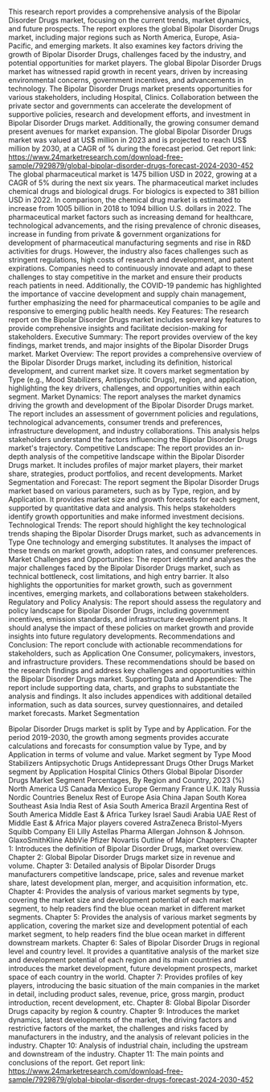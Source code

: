 This research report provides a comprehensive analysis of the Bipolar Disorder Drugs market, focusing on the current trends, market dynamics, and future prospects. The report explores the global Bipolar Disorder Drugs market, including major regions such as North America, Europe, Asia-Pacific, and emerging markets. It also examines key factors driving the growth of Bipolar Disorder Drugs, challenges faced by the industry, and potential opportunities for market players.
The global Bipolar Disorder Drugs market has witnessed rapid growth in recent years, driven by increasing environmental concerns, government incentives, and advancements in technology. The Bipolar Disorder Drugs market presents opportunities for various stakeholders, including Hospital, Clinics. Collaboration between the private sector and governments can accelerate the development of supportive policies, research and development efforts, and investment in Bipolar Disorder Drugs market. Additionally, the growing consumer demand present avenues for market expansion.
The global Bipolar Disorder Drugs market was valued at US$ million in 2023 and is projected to reach US$ million by 2030, at a CAGR of % during the forecast period.
Get report link: https://www.24marketresearch.com/download-free-sample/7929879/global-bipolar-disorder-drugs-forecast-2024-2030-452 
The global pharmaceutical market is 1475 billion USD in 2022, growing at a CAGR of 5% during the next six years. The pharmaceutical market includes chemical drugs and biological drugs. For biologics is expected to 381 billion USD in 2022. In comparison, the chemical drug market is estimated to increase from 1005 billion in 2018 to 1094 billion U.S. dollars in 2022. The pharmaceutical market factors such as increasing demand for healthcare, technological advancements, and the rising prevalence of chronic diseases, increase in funding from private & government organizations for development of pharmaceutical manufacturing segments and rise in R&D activities for drugs. However, the industry also faces challenges such as stringent regulations, high costs of research and development, and patent expirations. Companies need to continuously innovate and adapt to these challenges to stay competitive in the market and ensure their products reach patients in need. Additionally, the COVID-19 pandemic has highlighted the importance of vaccine development and supply chain management, further emphasizing the need for pharmaceutical companies to be agile and responsive to emerging public health needs.
Key Features:
The research report on the Bipolar Disorder Drugs market includes several key features to provide comprehensive insights and facilitate decision-making for stakeholders.
Executive Summary: The report provides overview of the key findings, market trends, and major insights of the Bipolar Disorder Drugs market.
Market Overview: The report provides a comprehensive overview of the Bipolar Disorder Drugs market, including its definition, historical development, and current market size. It covers market segmentation by Type (e.g., Mood Stabilizers, Antipsychotic Drugs), region, and application, highlighting the key drivers, challenges, and opportunities within each segment.
Market Dynamics: The report analyses the market dynamics driving the growth and development of the Bipolar Disorder Drugs market. The report includes an assessment of government policies and regulations, technological advancements, consumer trends and preferences, infrastructure development, and industry collaborations. This analysis helps stakeholders understand the factors influencing the Bipolar Disorder Drugs market's trajectory.
Competitive Landscape: The report provides an in-depth analysis of the competitive landscape within the Bipolar Disorder Drugs market. It includes profiles of major market players, their market share, strategies, product portfolios, and recent developments.
Market Segmentation and Forecast: The report segment the Bipolar Disorder Drugs market based on various parameters, such as by Type, region, and by Application. It provides market size and growth forecasts for each segment, supported by quantitative data and analysis. This helps stakeholders identify growth opportunities and make informed investment decisions.
Technological Trends: The report should highlight the key technological trends shaping the Bipolar Disorder Drugs market, such as advancements in Type One technology and emerging substitutes. It analyses the impact of these trends on market growth, adoption rates, and consumer preferences.
Market Challenges and Opportunities: The report identify and analyses the major challenges faced by the Bipolar Disorder Drugs market, such as technical bottleneck, cost limitations, and high entry barrier. It also highlights the opportunities for market growth, such as government incentives, emerging markets, and collaborations between stakeholders.
Regulatory and Policy Analysis: The report should assess the regulatory and policy landscape for Bipolar Disorder Drugs, including government incentives, emission standards, and infrastructure development plans. It should analyse the impact of these policies on market growth and provide insights into future regulatory developments.
Recommendations and Conclusion: The report conclude with actionable recommendations for stakeholders, such as Application One Consumer, policymakers, investors, and infrastructure providers. These recommendations should be based on the research findings and address key challenges and opportunities within the Bipolar Disorder Drugs market.
Supporting Data and Appendices: The report include supporting data, charts, and graphs to substantiate the analysis and findings. It also includes appendices with additional detailed information, such as data sources, survey questionnaires, and detailed market forecasts.
Market Segmentation

Bipolar Disorder Drugs market is split by Type and by Application. For the period 2019-2030, the growth among segments provides accurate calculations and forecasts for consumption value by Type, and by Application in terms of volume and value.
Market segment by Type
Mood Stabilizers
Antipsychotic Drugs
Antidepressant Drugs
Other Drugs
Market segment by Application
Hospital
Clinics
Others
Global Bipolar Disorder Drugs Market Segment Percentages, By Region and Country, 2023 (%)
North America
US
Canada
Mexico
Europe
Germany
France
U.K.
Italy
Russia
Nordic Countries
Benelux
Rest of Europe
Asia
China
Japan
South Korea
Southeast Asia
India
Rest of Asia
South America
Brazil
Argentina
Rest of South America
Middle East & Africa
Turkey
Israel
Saudi Arabia
UAE
Rest of Middle East & Africa
Major players covered
AstraZeneca
Bristol-Myers Squibb Company
Eli Lilly
Astellas Pharma
Allergan
Johnson & Johnson.
GlaxoSmithKline
AbbVie
Pfizer
Novartis
Outline of Major Chapters:
Chapter 1: Introduces the definition of Bipolar Disorder Drugs, market overview.
Chapter 2: Global Bipolar Disorder Drugs market size in revenue and volume.
Chapter 3: Detailed analysis of Bipolar Disorder Drugs manufacturers competitive landscape, price, sales and revenue market share, latest development plan, merger, and acquisition information, etc.
Chapter 4: Provides the analysis of various market segments by type, covering the market size and development potential of each market segment, to help readers find the blue ocean market in different market segments.
Chapter 5: Provides the analysis of various market segments by application, covering the market size and development potential of each market segment, to help readers find the blue ocean market in different downstream markets.
Chapter 6: Sales of Bipolar Disorder Drugs in regional level and country level. It provides a quantitative analysis of the market size and development potential of each region and its main countries and introduces the market development, future development prospects, market space of each country in the world.
Chapter 7: Provides profiles of key players, introducing the basic situation of the main companies in the market in detail, including product sales, revenue, price, gross margin, product introduction, recent development, etc.
Chapter 8: Global Bipolar Disorder Drugs capacity by region & country.
Chapter 9: Introduces the market dynamics, latest developments of the market, the driving factors and restrictive factors of the market, the challenges and risks faced by manufacturers in the industry, and the analysis of relevant policies in the industry.
Chapter 10: Analysis of industrial chain, including the upstream and downstream of the industry.
Chapter 11: The main points and conclusions of the report.
Get report link: https://www.24marketresearch.com/download-free-sample/7929879/global-bipolar-disorder-drugs-forecast-2024-2030-452 
